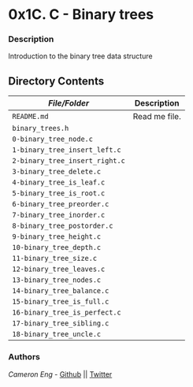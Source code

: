 # 0x1C. C - Binary trees
### Description
Introduction to the binary tree data structure

## Directory Contents

|   ***File/Folder***    |  **Description**                       |
|---------------|---------------------------------------|
| `README.md` |  Read me file. |
| `binary_trees.h` |  |
| `0-binary_tree_node.c` |  |
| `1-binary_tree_insert_left.c` |  |
| `2-binary_tree_insert_right.c` |  |
| `3-binary_tree_delete.c` |  |
| `4-binary_tree_is_leaf.c` |  |
| `5-binary_tree_is_root.c` |  |
| `6-binary_tree_preorder.c` |  |
| `7-binary_tree_inorder.c` |  |
| `8-binary_tree_postorder.c` |  |
| `9-binary_tree_height.c` |  |
| `10-binary_tree_depth.c` |  |
| `11-binary_tree_size.c` |  |
| `12-binary_tree_leaves.c` |  |
| `13-binary_tree_nodes.c` |  |
| `14-binary_tree_balance.c` |  |
| `15-binary_tree_is_full.c` |  |
| `16-binary_tree_is_perfect.c` |  |
| `17-binary_tree_sibling.c` |  |
| `18-binary_tree_uncle.c` |  |

### Authors
*Cameron Eng* - [Github](https://github.com/c_eng/) || [Twitter](https://twitter.com/c33Eng)
